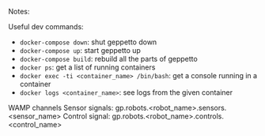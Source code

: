 Notes:

Useful dev commands:
  - `docker-compose down`: shut geppetto down
  - `docker-compose up`: start geppetto up
  - `docker-compose build`: rebuild all the parts of geppetto
  - `docker ps`: get a list of running containers
  - `docker exec -ti <container_name> /bin/bash`: get a console running in a container
  - `docker logs <container_name>`: see logs from the given container


WAMP channels
Sensor signals: gp.robots.<robot_name>.sensors.<sensor_name>
Control signal: gp.robots.<robot_name>.controls.<control_name>
